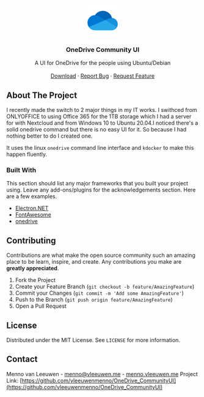 <!--
*** Thanks for checking out this README Template. If you have a suggestion that would
*** make this better, please fork the repo and create a pull request or simply open
*** an issue with the tag "enhancement".
*** Thanks again! Now go create something AMAZING! :D
-->





<!-- PROJECT SHIELDS -->
<!--
*** I'm using markdown "reference style" links for readability.
*** Reference links are enclosed in brackets [ ] instead of parentheses ( ).
*** See the bottom of this document for the declaration of the reference variables
*** for contributors-url, forks-url, etc. This is an optional, concise syntax you may use.
*** https://www.markdownguide.org/basic-syntax/#reference-style-links
-->
<!-- PROJECT LOGO -->
<br />
<p align="center">
  <a href="https://github.com/vleeuwenmenno/OneDrive_CommunityUI">
    <img src="wwwroot/img/onedrive.png" alt="Logo" width="80" height="80">
  </a>

  <h3 align="center">OneDrive Community UI</h3>

  <p align="center">
    A UI for OneDrive for the people using Ubuntu/Debian
    <br />
    <br />
    <a href="https://github.com/vleeuwenmenno/OneDrive_CommunityUI/releases">Download</a>
    ·
    <a href="https://github.com/vleeuwenmenno/OneDrive_CommunityUI/issues">Report Bug</a>
    ·
    <a href="https://github.com/vleeuwenmenno/OneDrive_CommunityUI/issues">Request Feature</a>
  </p>
</p>


<!-- ABOUT THE PROJECT -->
## About The Project



I recently made the switch to 2 major things in my IT works. I swithced from ONLYOFFICE to using Office 365 for the 1TB storage which I had a server for with Nextcloud and from Windows 10 to Ubuntu 20.04.I noticed there's a solid onedrive command but there is no easy UI for it. So because I had nothing better to do I created one.

It uses the linux `onedrive` command line interface and `kdocker` to make this happen fluently.

### Built With
This section should list any major frameworks that you built your project using. Leave any add-ons/plugins for the acknowledgements section. Here are a few examples.
* [Electron.NET](https://github.com/ElectronNET/Electron.NET)
* [FontAwesome](https://fontawesome.com/)
* [onedrive](https://github.com/skilion/onedrive)


<!-- CONTRIBUTING -->
## Contributing

Contributions are what make the open source community such an amazing place to be learn, inspire, and create. Any contributions you make are **greatly appreciated**.

1. Fork the Project
2. Create your Feature Branch (`git checkout -b feature/AmazingFeature`)
3. Commit your Changes (`git commit -m 'Add some AmazingFeature'`)
4. Push to the Branch (`git push origin feature/AmazingFeature`)
5. Open a Pull Request


<!-- LICENSE -->
## License

Distributed under the MIT License. See `LICENSE` for more information.



<!-- CONTACT -->
## Contact

Menno van Leeuwen - menno@vleeuwen.me - [menno.vleeuwen.me](https://menno.vleeuwen.me)
Project Link: [https://github.com/vleeuwenmenno/OneDrive_CommunityUI](https://github.com/vleeuwenmenno/OneDrive_CommunityUI)
